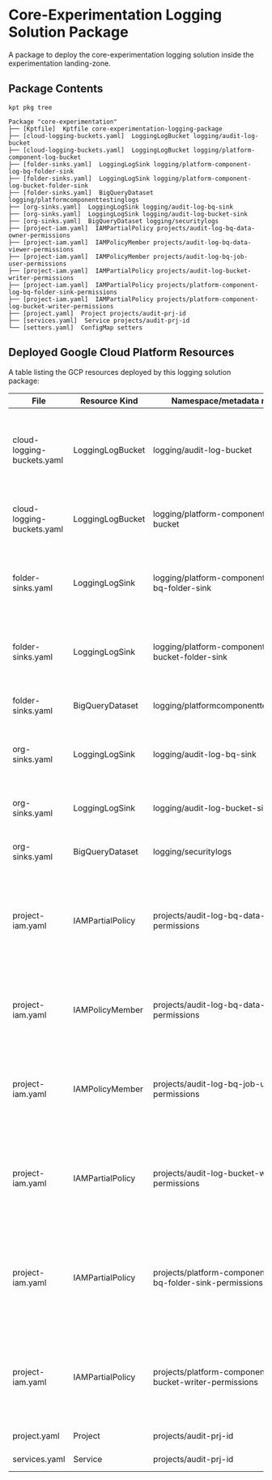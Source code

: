 # Core-Experimentation Logging Solution Package

A package to deploy the core-experimentation logging solution inside the experimentation landing-zone.

## Package Contents

`kpt pkg tree`

```
Package "core-experimentation"
├── [Kptfile]  Kptfile core-experimentation-logging-package
├── [cloud-logging-buckets.yaml]  LoggingLogBucket logging/audit-log-bucket
├── [cloud-logging-buckets.yaml]  LoggingLogBucket logging/platform-component-log-bucket
├── [folder-sinks.yaml]  LoggingLogSink logging/platform-component-log-bq-folder-sink
├── [folder-sinks.yaml]  LoggingLogSink logging/platform-component-log-bucket-folder-sink
├── [folder-sinks.yaml]  BigQueryDataset logging/platformcomponenttestinglogs
├── [org-sinks.yaml]  LoggingLogSink logging/audit-log-bq-sink
├── [org-sinks.yaml]  LoggingLogSink logging/audit-log-bucket-sink
├── [org-sinks.yaml]  BigQueryDataset logging/securitylogs
├── [project-iam.yaml]  IAMPartialPolicy projects/audit-log-bq-data-owner-permissions
├── [project-iam.yaml]  IAMPolicyMember projects/audit-log-bq-data-viewer-permissions
├── [project-iam.yaml]  IAMPolicyMember projects/audit-log-bq-job-user-permissions
├── [project-iam.yaml]  IAMPartialPolicy projects/audit-log-bucket-writer-permissions
├── [project-iam.yaml]  IAMPartialPolicy projects/platform-component-log-bq-folder-sink-permissions
├── [project-iam.yaml]  IAMPartialPolicy projects/platform-component-log-bucket-writer-permissions
├── [project.yaml]  Project projects/audit-prj-id
├── [services.yaml]  Service projects/audit-prj-id
└── [setters.yaml]  ConfigMap setters
```

## Deployed Google Cloud Platform Resources

A table listing the GCP resources deployed by this logging solution package:

| File                       | Resource Kind    | Namespace/metadata name                                    | Description                                                                                                 |
| -------------------------- | ---------------- | ---------------------------------------------------------- | ----------------------------------------------------------------------------------------------------------- |
| cloud-logging-buckets.yaml | LoggingLogBucket | logging/audit-log-bucket                                   | Log bucket for organization security logs (Audit and Access Transparancy Logs)                              |
| cloud-logging-buckets.yaml | LoggingLogBucket | logging/platform-component-log-bucket                      | Log Bucket for platform and component logs                                                                  |
| folder-sinks.yaml          | LoggingLogSink   | logging/platform-component-log-bq-folder-sink              | Folder sink for platform and component logs to BigQuery Dataset                                             |
| folder-sinks.yaml          | LoggingLogSink   | logging/platform-component-log-bucket-folder-sink          | Folder sink for platform and component logs to Log Bucket                                                   |
| folder-sinks.yaml          | BigQueryDataset  | logging/platformcomponenttestinglogs                       | BigQuery Dataset for Testing Resources                                                                      |
| org-sinks.yaml             | LoggingLogSink   | logging/audit-log-bq-sink                                  | Organization sink for security logs to BigQuery Dataset                                                     |
| org-sinks.yaml             | LoggingLogSink   | logging/audit-log-bucket-sink                              | Organization sink for security logs to Log Bucket                                                           |
| org-sinks.yaml             | BigQueryDataset  | logging/securitylogs                                       | BigQuery Dataset for security logs                                                                          |
| project-iam.yaml           | IAMPartialPolicy | projects/audit-log-bq-data-owner-permissions               | IAM permission to allow log sink service account to write logs to the BigQuery Dataset in the audit project |
| project-iam.yaml           | IAMPolicyMember  | projects/audit-log-bq-data-viewer-permissions              | IAM permission to restrict access to BigQuery in the audit project                                          |
| project-iam.yaml           | IAMPolicyMember  | projects/audit-log-bq-job-user-permissions                 | IAM permission to allow running BigQuery Jobs (Queries) in the audit project                                |
| project-iam.yaml           | IAMPartialPolicy | projects/audit-log-bucket-writer-permissions               | IAM permission to allow log sink service account to write logs to the Log Bucket in the audit project       |
| project-iam.yaml           | IAMPartialPolicy | projects/platform-component-log-bq-folder-sink-permissions | IAM permission to allow log sink service account to write logs to the BigQuery Dataset in the audit project |
| project-iam.yaml           | IAMPartialPolicy | projects/platform-component-log-bucket-writer-permissions  | IAM permission to allow log sink service account to write logs to the Log Bucket in the audit project       |
| project.yaml               | Project          | projects/audit-prj-id                                      | Creates the audit project                                                                                   |
| services.yaml              | Service          | projects/audit-prj-id                                      | Enables the BigQuery API                                                                                    |